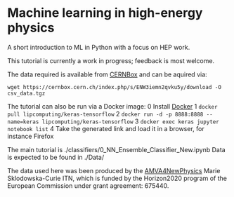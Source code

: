 # Machine learning in high-energy physics
A short introduction to ML in Python with a focus on HEP work.

This tutorial is currently a work in progress; feedback is most welcome.

The data required is available from [CERNBox](https://cernbox.cern.ch/index.php/s/ENW3iemn2qvku5y) and can be aquired via:

```wget https://cernbox.cern.ch/index.php/s/ENW3iemn2qvku5y/download -O csv_data.tgz```

The tutorial can also be run via a Docker image:
0 Install [Docker](https://docs.docker.com/install/)
1 `docker pull lipcomputing/keras-tensorflow`
2 `docker run -d -p 8888:8888 --name=keras lipcomputing/keras-tensorflow`
3 `docker exec keras jupyter notebook list`
4 Take the generated link and load it in a browser, for instance Firefox

The main tutorial is ./classifiers/0_NN_Ensemble_Classifier_New.ipynb
Data is expected to be found in ./Data/

The data used here was been produced by the [AMVA4NewPhysics](https://amva4newphysics.wordpress.com/) Marie Sklodowska-Curie ITN, which is  funded by the Horizon2020 program of the European Commission under grant agreement: 675440.